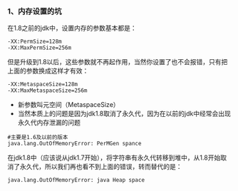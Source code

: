 ### 1、内存设置的坑
在1.8之前的jdk中，设置内存的参数基本都是：
```
-XX:PermSize=128m
-XX:MaxPermSize=256m
```
但是升级到1.8以后，这些参数就不再起作用，当然你设置了也不会报错，只有把上面的参数换成这样才有效：
```
-XX:MetaspaceSize=128m
-XX:MaxMetaspaceSize=256m
```
- 新参数叫元空间（MetaspaceSize）
- 当然本质上的问题是因为jdk1.8取消了永久代，因为在以前的jdk中经常会出现永久代内存泄漏的问题
```
#主要是1.6及以前的版本
java.lang.OutOfMemoryError: PerMGen spance
```
在jdk1.8中（应该说从jdk1.7开始），将字符串有永久代转移到堆中，从1.8开始取消了永久代，所以我们再也看不到上面的错误，转而替代的是：
```
java.lang.OutOfMemoryError: java Heap space
```